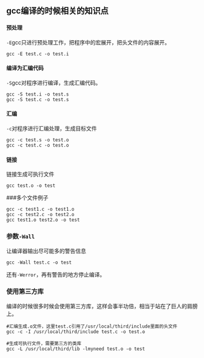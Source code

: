 ## gcc编译的时候相关的知识点

#### 预处理
`-E`gcc只进行预处理工作，把程序中的宏展开，把头文件的内容展开。
```shell
gcc -E test.c -o test.i
```
#### 编译为汇编代码
`-S`gcc对程序进行编译，生成汇编代码。
```shell
gcc -S test.i -o test.s
gcc -S test.c -o test.s
```

#### 汇编
`-c`对程序进行汇编处理，生成目标文件
```shell
gcc -c test.s -o test.o
gcc -c test.c -o test.o
```

#### 链接
链接生成可执行文件
```shell
gcc test.o -o test
```

###多个文件例子
```shell
gcc -c test1.c -o test1.o
gcc -c test2.c -o test2.o
gcc test1.o test2.o -o test
```

### 参数`-Wall`
让编译器输出尽可能多的警告信息
```shell
gcc -Wall test.c -o test
```
还有`-Werror`，再有警告的地方停止编译。

### 使用第三方库
编译的时候很多时候会使用第三方库，这样会事半功倍，相当于站在了巨人的肩膀上。 
```shell
#汇编生成.o文件，这里test.c引用了/usr/local/third/include里面的头文件
gcc -c -I /usr/local/third/include test.c -o test.o

#生成可执行文件，需要第三方的类库
gcc -L /usr/local/third/lib -lmyneed test.o -o test
```

